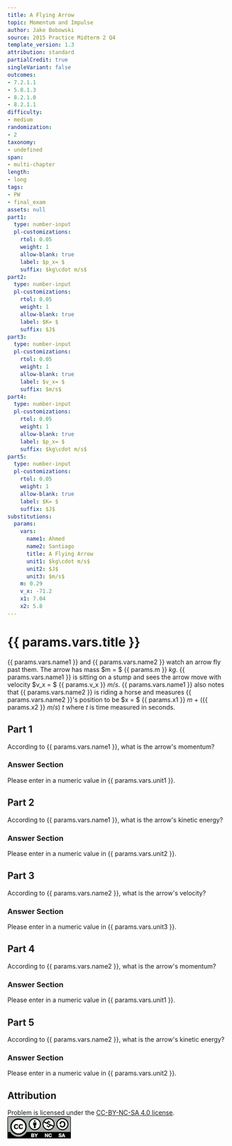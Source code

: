 ```yaml
---
title: A Flying Arrow
topic: Momentum and Impulse
author: Jake Bobowski
source: 2015 Practice Midterm 2 Q4
template_version: 1.3
attribution: standard
partialCredit: true
singleVariant: false
outcomes:
- 7.2.1.1
- 5.8.1.3
- 8.2.1.0
- 8.2.1.1
difficulty:
- medium
randomization:
- 2
taxonomy:
- undefined
span:
- multi-chapter
length:
- long
tags:
- PW
- final_exam
assets: null
part1:
  type: number-input
  pl-customizations:
    rtol: 0.05
    weight: 1
    allow-blank: true
    label: $p_x= $
    suffix: $kg\cdot m/s$
part2:
  type: number-input
  pl-customizations:
    rtol: 0.05
    weight: 1
    allow-blank: true
    label: $K= $
    suffix: $J$
part3:
  type: number-input
  pl-customizations:
    rtol: 0.05
    weight: 1
    allow-blank: true
    label: $v_x= $
    suffix: $m/s$
part4:
  type: number-input
  pl-customizations:
    rtol: 0.05
    weight: 1
    allow-blank: true
    label: $p_x= $
    suffix: $kg\cdot m/s$
part5:
  type: number-input
  pl-customizations:
    rtol: 0.05
    weight: 1
    allow-blank: true
    label: $K= $
    suffix: $J$
substitutions:
  params:
    vars:
      name1: Ahmed
      name2: Santiago
      title: A Flying Arrow
      unit1: $kg\cdot m/s$
      unit2: $J$
      unit3: $m/s$
    m: 0.29
    v_x: -71.2
    x1: 7.04
    x2: 5.8
---
```

# {{ params.vars.title }}
{{ params.vars.name1 }} and {{ params.vars.name2 }} watch an arrow fly past them.  The arrow has mass $m = $ {{ params.m }} $kg$.  {{ params.vars.name1 }} is sitting on a stump and sees the arrow move with velocity $v_x = $ {{ params.v_x }} $m/s$. {{ params.vars.name1 }} also notes that {{ params.vars.name2 }} is riding a horse and measures {{ params.vars.name2 }}'s position to be $x = $ {{ params.x1 }} $m$ + ({{ params.x2 }} $m/s$) $t$ where $t$ is time measured in seconds.

## Part 1

According to {{ params.vars.name1 }}, what is the arrow's momentum?

### Answer Section

Please enter in a numeric value in {{ params.vars.unit1 }}.

## Part 2

According to {{ params.vars.name1 }}, what is the arrow's kinetic energy?

### Answer Section

Please enter in a numeric value in {{ params.vars.unit2 }}.

## Part 3

According to {{ params.vars.name2 }}, what is the arrow's velocity?

### Answer Section

Please enter in a numeric value in {{ params.vars.unit3 }}.

## Part 4

According to {{ params.vars.name2 }}, what is the arrow's momentum?

### Answer Section

Please enter in a numeric value in {{ params.vars.unit1 }}.

## Part 5

According to {{ params.vars.name2 }}, what is the arrow's kinetic energy?

### Answer Section

Please enter in a numeric value in {{ params.vars.unit2 }}.

## Attribution

Problem is licensed under the [CC-BY-NC-SA 4.0 license](https://creativecommons.org/licenses/by-nc-sa/4.0/).<br> ![The Creative Commons 4.0 license requiring attribution-BY, non-commercial-NC, and share-alike-SA license.](https://raw.githubusercontent.com/firasm/bits/master/by-nc-sa.png)